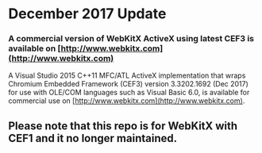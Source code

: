 December 2017 Update
=======

### A commercial version of WebKitX ActiveX using latest CEF3 is available on [http://www.webkitx.com](http://www.webkitx.com) ###

A Visual Studio 2015 C++11 MFC/ATL ActiveX implementation that wraps Chromium Embedded Framework (CEF3) version 3.3202.1692 (Dec 2017) for use with OLE/COM languages such as Visual Basic 6.0, is available for commercial use on [http://www.webkitx.com](http://www.webkitx.com). 

## Please note that this repo is for WebKitX with CEF1 and it no longer maintained. ##
